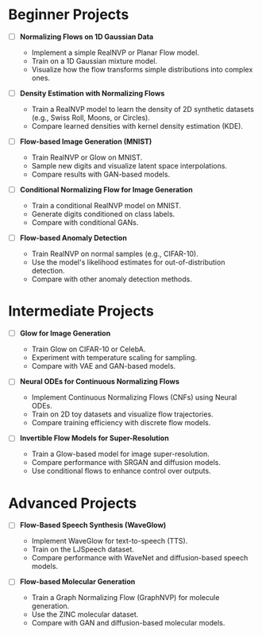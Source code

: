 # Beginner Projects
- [ ] **Normalizing Flows on 1D Gaussian Data**
  - Implement a simple RealNVP or Planar Flow model.
  - Train on a 1D Gaussian mixture model.
  - Visualize how the flow transforms simple distributions into complex ones.

- [ ] **Density Estimation with Normalizing Flows**
  - Train a RealNVP model to learn the density of 2D synthetic datasets (e.g., Swiss Roll, Moons, or Circles).
  - Compare learned densities with kernel density estimation (KDE).

- [ ] **Flow-based Image Generation (MNIST)**
  - Train RealNVP or Glow on MNIST.
  - Sample new digits and visualize latent space interpolations.
  - Compare results with GAN-based models.

- [ ] **Conditional Normalizing Flow for Image Generation**
  - Train a conditional RealNVP model on MNIST.
  - Generate digits conditioned on class labels.
  - Compare with conditional GANs.

- [ ] **Flow-based Anomaly Detection**
  - Train RealNVP on normal samples (e.g., CIFAR-10).
  - Use the model's likelihood estimates for out-of-distribution detection.
  - Compare with other anomaly detection methods.

# Intermediate Projects
- [ ] **Glow for Image Generation**
  - Train Glow on CIFAR-10 or CelebA.
  - Experiment with temperature scaling for sampling.
  - Compare with VAE and GAN-based models.

- [ ] **Neural ODEs for Continuous Normalizing Flows**
  - Implement Continuous Normalizing Flows (CNFs) using Neural ODEs.
  - Train on 2D toy datasets and visualize flow trajectories.
  - Compare training efficiency with discrete flow models.

- [ ] **Invertible Flow Models for Super-Resolution**
  - Train a Glow-based model for image super-resolution.
  - Compare performance with SRGAN and diffusion models.
  - Use conditional flows to enhance control over outputs.

# Advanced Projects
- [ ] **Flow-Based Speech Synthesis (WaveGlow)**
  - Implement WaveGlow for text-to-speech (TTS).
  - Train on the LJSpeech dataset.
  - Compare performance with WaveNet and diffusion-based speech models.

- [ ] **Flow-based Molecular Generation**
  - Train a Graph Normalizing Flow (GraphNVP) for molecule generation.
  - Use the ZINC molecular dataset.
  - Compare with GAN and diffusion-based molecular models.
